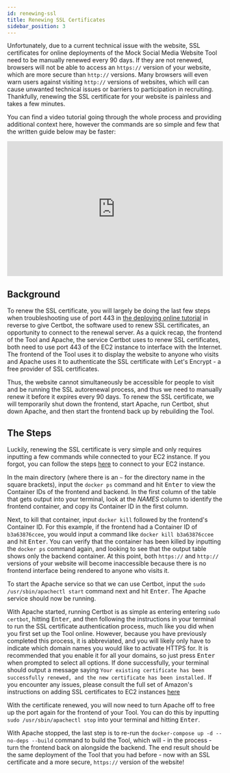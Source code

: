 ```yaml
---
id: renewing-ssl
title: Renewing SSL Certificates
sidebar_position: 3
---
```


Unfortunately, due to a current technical issue with the website, SSL certificates for online deployments of the Mock Social Media Website Tool need to be manually renewed every 90 days. If they are not renewed, browsers will not be able to access an `https://` version of your website, which are more secure than `http://` versions. Many browsers will even warn users against visiting `http://` versions of websites, which will can cause unwanted technical issues or barriers to participation in recruiting. Thankfully, renewing the SSL certificate for your website is painless and takes a few minutes.

You can find a video tutorial going through the whole process and providing additional context here, however the commands are so simple and few that the written guide below may be faster:

<iframe width="100%" height="315" src="https://www.youtube.com/embed/Hf2mV51Mufs" title="YouTube video player" frameborder="0" allow="accelerometer; autoplay; clipboard-write; encrypted-media; gyroscope; picture-in-picture" allowfullscreen></iframe>

## Background

To renew the SSL certificate, you will largely be doing the last few steps when troubleshooting use of port 443 in [the deploying online tutorial](https://docs.studysocial.media/docs/deploying-online/setting-up-aws#troubleshooting-in-case-port-443-is-in-use) in reverse to give Certbot, the software used to renew SSL certificates, an opportunity to connect to the renewal server. As a quick recap, the frontend of the Tool and Apache, the service Certbot uses to renew SSL certificates, both need to use port 443 of the EC2 instance to interface with the Internet. The frontend of the Tool uses it to display the website to anyone who visits and Apache uses it to authenticate the SSL certificate with Let's Encrypt - a free provider of SSL certificates.

Thus, the website cannot simultaneously be accessible for people to visit and be running the SSL autorenewal process, and thus we need to manually renew it before it expires every 90 days. To renew the SSL certificate, we will temporarily shut down the frontend, start Apache, run Certbot, shut down Apache, and then start the frontend back up by rebuilding the Tool.

## The Steps

Luckily, renewing the SSL certificate is very simple and only requires inputting a few commands while connected to your EC2 instance. If you forgot, you can follow the steps [here](https://docs.studysocial.media/docs/deploying-online/setting-up-aws/#connecting-to-the-ec2-instance) to connect to your EC2 instance.

In the main directory (where there is an `~` for the directory name in the square brackets), input the `docker ps` command and hit <kbd>Enter</kbd> to view the Container IDs of the frontend and backend. In the first column of the table that gets output into your terminal, look at the *NAMES* column to identify the frontend container, and copy its Container ID in the first column.

Next, to kill that container, input `docker kill` followed by the frontend's Container ID. For this example, if the frontend had a Container ID of `b3a63876ccee`, you would input a command like `docker kill b3a63876ccee` and hit <kbd>Enter</kbd>. You can verify that the container has been killed by inputting the `docker ps` command again, and looking to see that the output table shows only the backend container. At this point, both `https://` and `http://` versions of your website will become inaccessible because there is no frontend interface being rendered to anyone who visits it.

To start the Apache service so that we can use Certbot, input the `sudo /usr/sbin/apachectl start` command next and hit <kbd>Enter</kbd>. The Apache service should now be running.

With Apache started, running Certbot is as simple as entering entering `sudo certbot`, hitting <kbd>Enter</kbd>, and then following the instructions in your terminal to run the SSL certificate authentication process, much like you did when you first set up the Tool online. However, because you have previously completed this process, it is abbreviated, and you will likely only have to indicate which domain names you would like to activate HTTPS for. It is recommended that you enable it for all your domains, so just press <kbd>Enter</kbd> when prompted to select all options. If done successfully, your terminal should output a message saying `Your existing certificate has been successfully renewed, and the new certificate has been installed.` If you encounter any issues, please consult the full set of Amazon's instructions on adding SSL certificates to EC2 instances [here](https://docs.aws.amazon.com/AWSEC2/latest/UserGuide/SSL-on-amazon-linux-2.html#letsencrypt)

With the certificate renewed, you will now need to turn Apache off to free up the port again for the frontend of your Tool. You can do this by inputting `sudo /usr/sbin/apachectl stop` into your terminal and hitting <kbd>Enter</kbd>.

With Apache stopped, the last step is to re-run the `docker-compose up -d --no-deps --build` command to build the Tool, which will - in the process - turn the frontend back on alongside the backend. The end result should be the same deployment of the Tool that you had before - now with an SSL certificate and a more secure, `https://` version of the website!